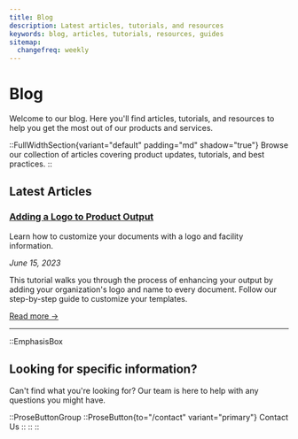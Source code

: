 ```yaml
---
title: Blog
description: Latest articles, tutorials, and resources
keywords: blog, articles, tutorials, resources, guides
sitemap:
  changefreq: weekly
---
```


# Blog

Welcome to our blog. Here you'll find articles, tutorials, and resources to help you get the most out of our products and services.

::FullWidthSection{variant="default" padding="md" shadow="true"}
  Browse our collection of articles covering product updates, tutorials, and best practices.
::

## Latest Articles

### [Adding a Logo to Product Output](/posts/sample-post)

Learn how to customize your documents with a logo and facility information.

*June 15, 2023*

This tutorial walks you through the process of enhancing your output by adding your organization's logo and name to every document. Follow our step-by-step guide to customize your templates.

[Read more →](/posts/sample-post)

---

::EmphasisBox
## Looking for specific information?

Can't find what you're looking for? Our team is here to help with any questions you might have.

::ProseButtonGroup
  ::ProseButton{to="/contact" variant="primary"}
    Contact Us
  ::
::
:: 
